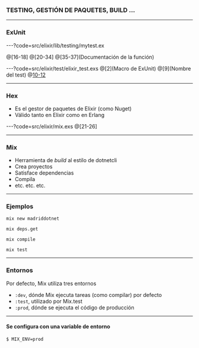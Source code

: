 ### TESTING, GESTIÓN DE PAQUETES, BUILD ...

---

### ExUnit

---?code=src/elixir/lib/testing/mytest.ex

@[16-18]
@[20-34]
@[35-37](Documentación de la función)

---?code=src/elixir/test/elixir_test.exs
@[2](Macro de ExUnit)
@[9](Nombre del test)
@[10-12](Assertions)

---

### Hex

- Es el gestor de paquetes de Elixir (como Nuget)
- Válido tanto en Elixir como en Erlang

---?code=src/elixir/mix.exs 
@[21-26]

---
### Mix

- Herramienta de *build* al estilo de dotnetcli
- Crea proyectos
- Satisface dependencias
- Compila
- etc. etc. etc.

---

### Ejemplos

```
mix new madriddotnet
```
```
mix deps.get
```
```
mix compile
```
```
mix test
```

--- 

### Entornos

Por defecto, Mix utiliza tres entornos
- `:dev`, dónde Mix ejecuta tareas (como compilar) por defecto  
- `:test`, utilizado por Mix.test
- `:prod`, dónde se ejecuta el código de producción

---
#### Se configura con una variable de entorno

```
$ MIX_ENV=prod
```


